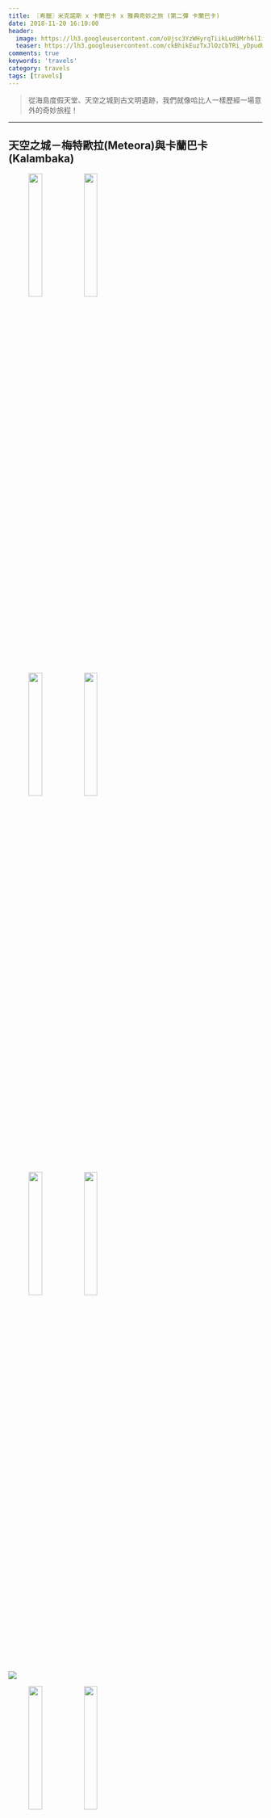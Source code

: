 ```yaml
---
title: 〖希臘〗米克諾斯 x 卡蘭巴卡 x 雅典奇妙之旅 (第二彈 卡蘭巴卡)
date: 2018-11-20 16:10:00
header:
  image: https://lh3.googleusercontent.com/oUjsc3YzWHyrqTiikLud0Mrh6lIiUeoNBZjFQZ3IAdmVCKPp7zlRG7S1b9ARfKQaLk6qFAUaxiBQl97eO5c9U5NyjjRJs-RGESgZhjBgJEGV_BxH1EjZgj777ojVXtbRsFnzvo0VVg=w2400
  teaser: https://lh3.googleusercontent.com/ckBhikEuzTxJlOzCbTRi_yDpudUDT5RYP46zOvZ1Tq3d1rPeAOcrqexvAwh60Qq9gGFfDOjSt9X0o8YzAin8Y2zbV3DQZCn03nqgQRCFFubL-QOUEzKTHiAVfTc7Sq7R9yLzvcaS1Q=w2400
comments: true
keywords: 'travels'
category: travels
tags: [travels]
---
```


> 從海島度假天堂、天空之城到古文明遺跡，我們就像哈比人一樣歷經一場意外的奇妙旅程！

---

## 天空之城－梅特歐拉(Meteora)與卡蘭巴卡(Kalambaka)

<figure class="half">
    <img src="https://drive.google.com/uc?export=view&id=1-DvicFwCOJZN5xyuYIX5g_2DJ2aUHxh-" height="25%" width="25%">
    <img src="https://drive.google.com/uc?export=view&id=1WSG92s76iQUnXq5RybQ2EC6PwB1lzBOX" height="25%" width="25%">
</figure>

<figure class="half">
    <img src="https://lh3.googleusercontent.com/tQbflhoUcPeWaILfbikF8GOcnERV9SljS84Ui5Jlib4D1iSmkHcsq7OxJ8beXQyjZqkPXg-JuQ9kC3uj5ExX7T6Hn0enk-8dR15V7YHqu7PrhheRkdWTtklZ7LsqAChBR4yuSGGkzg=w2400" height="25%" width="25%">
    <img src="https://lh3.googleusercontent.com/ormkAuxLWT6mm6anrz4eZQfpe3spi_z_5unL5qs9e_j_mEv34vC2CHR37DLk2QAGs0fX9PWwKaDm5slEzq5JzBFcWzHMablxJQP5HwunYtt-EyJxq_LlOW30dD9reFsFe0rx_Th4hQ=w2400" height="25%" width="25%">
</figure>

<figure class="half">
    <img src="https://lh3.googleusercontent.com/0MEKRlVk0CTI92COZ2oXBEN_89B5gdvkmo93ihjUP8I-okaLRXRRTTw-C-rAkErAMmWVwiMF0PObUiqzlhWm_5nUI2rYNum8Zs-Z58qf-XiEQUXVVwwjW7vyDVL1Wb2RFvPZnQjvNg=w2400" height="25%" width="25%">
    <img src="https://lh3.googleusercontent.com/L3Jdng7jcp_JpB_Hxvk5oZIzFGEKVrLgIrku2CNwEHXQ4Z9RkYF_3GVt-YaAJnGz9KAgmHN4rkACuGoTGb86Ib1ha7S9-KZT94pUZoFhkZx5trbt4iuwKRzhYgUxZR-q6z0WrYCtsw=w2400" height="25%" width="25%">
</figure>

<img src="https://lh3.googleusercontent.com/ZLuvEyLV65Cmrd9mzgqvbJre2B36Hkjbwksfh1CeVBV56ARlc7MXtVKZv9uwuQIm2ZFK4M1JAvkjNU4gZlpXqI1VeWmMm4ZWcxcYDT1LQ3N2q12Lsjk308H52g_jvcvwFBzL4NYQEw=w2400">

<figure class="half">
    <img src="https://lh3.googleusercontent.com/zoLCI4aorkmCO5hI-WCN4cle2bvGfP5InOWCWKohstTnNpWucsvQganXE46LCxaL7y7LdgnTUjgAGmV5o5t9qmKzh0DAxUy_0K7z9WahE-pydcsOiPN9gfRhY715RJdMfoCwNdmj-g=w2400" height="25%" width="25%">
    <img src="https://lh3.googleusercontent.com/39T3em-EPa5V2Y3DrgouSLz3qT969oi9shrclYtYxJTCYJarXTCQcmMPiVhcKzH8LVmlVkrc1LF0aCV7JWhCruVv-MfxKnWI1SIQPFeb6ou4eHa-XfO5ClbrOwyFRiy0ffyMfwdQdg=w2400" height="25%" width="25%">
</figure>

<figure class="half">
    <img src="https://lh3.googleusercontent.com/YT5ZDH-Zblk2c60fr58jEyyt_qn78rQP7yGQLsK3shmNciqOQcA8ooHzcX0ARZ1I4U5_dDubOrmF2yF2myuiWbNpM6Nn0AAP2Aofs49ej89XfzH9TeQNzYjPTlKI72WBupKTTWkKrQ=w2400" height="25%" width="25%">
    <img src="https://lh3.googleusercontent.com/LH_pmKYGnFboTkWQ1dyhLQPSzRm6VqnW-hXyOMjFvNVYpkssvZub6xTTrVzm67tstniT9J4BYTyJNgqX570SYM3WCZBlFR2KP5vyIjOg8yXAeA1PV6JgXOMx7B7c3iBgc7w2-N7aZA=w2400" height="25%" width="25%">
</figure>

<img src="https://lh3.googleusercontent.com/LKt-46MvFkvfmepbSrUFciZBrNitVIfDuNlr6SBmqPJWH9M_MMj2wvUFMCpTry9RGLFP5AEdtu04LTDGxNMXwOV289Of1k5mR5JCYPhhHE0q06WcxqOjCMb5bMhwro6lUtRJrCfCDQ=w2400">

<figure class="half">
    <img src="https://lh3.googleusercontent.com/3wNE_0qtGXzeTjR4jLAx3qQF7wE_IPehLn41F0FICcOFbaEbsRpiirhUSy5t8jB_BR4KyzGt_se4TDJZ1VQHc6YlXn2UyQVG22mOcszhaZ4U5YDhJLSVxzfq6HFxC1hi975PUJSTgg=w2400" height="25%" width="25%">
    <img src="https://lh3.googleusercontent.com/QX28L0HtcYO6R54Wob221lbML3C37JEDP5ZTbTu4UlbGuLBf-5kOYey8MZrJ9dXd4v88A6AvRYzFMNixLWhrf8gyT8NJb9NV8jMB1dteh3f-JIHGMPgJ321IoPNbVhoJgw3UQ7KhUg=w2400" height="25%" width="25%">
</figure>

<figure class="half">
    <img src="https://lh3.googleusercontent.com/cRRHyQiUOFxyav9TaKups3qYhOlKEXvAfnwDu7mlv0yNCfmNp5Ny_hb64F3Q00jXzK4lXfknoZijGDfotwK9y7tKIamSiu6_k8r_eOPgxN7LYNddiUoT-gjc3HKKMQxD6KFiTnLldw=w2400" height="25%" width="25%">
    <img src="https://lh3.googleusercontent.com/UbNUfYmpW_ldhulXrSt8wglQiSie4XOG6y8qZrI_pwGthLxEm7F80u3z1A9mvMkY9poHV1iuWqn1VG6mzznhzMES8b9235LMelegttfVgf4OaAx3rgurTL7qvS1q_oMSWu4KgY6wGA=w2400" height="25%" width="25%">
</figure>

<img src="https://lh3.googleusercontent.com/nFriJO9jqoWQ8-YssDsHLSv0xekmDDH-cQdkpFnST0IQVVZepWPMp5HTIQ2FQ5wd510YFelFv4QofP071KBkHQrZDOpMdiaaBaAVGRhaqvO1qquWYRzxLmeKvltJEw880UAuhDWVGg=w2400">

<img src="https://lh3.googleusercontent.com/VFQpJjK0t5ABWzYdlLJsJAOyqYaWqhdFV569RfSm-PF30OG9yHG01ussDnMksaUwzcH-1SanJJlnaBflyu1CuLaoDVyNL5T4IXDd4G3QewCyTxYmgs8HtkTvR5HRFaxkUw-qS9OzLw=w2400">

<img src="https://lh3.googleusercontent.com/gYytDUuBuH8xz98uAvv9F0s2Y7128qP915j4neeLhwLDUojbodJGBRtPGuwuoJC0l28anjllpQ4eYSN4EbTkeYeHRfVikA_jEThmf0bS77uBF-Mdq2DKNrbjmYa4zBTL2MjT-JutCg=w2400">

<img src="https://lh3.googleusercontent.com/rXmX3O6qrxNdoSEfnRsY7IB1X55NItHRsqKtJSun7c_QpinA67wu2fPSYk_AulACm2H9Krwlf3c-w-ScZh_hZDd5136X8rLUIyfkxtSJ97lqwwjSmGQTZjA8mr2NxzTe9kDwI3DuYQ=w2400">

<figure class="half">
    <img src="https://lh3.googleusercontent.com/enbyfOOUsQY80doxGYsggcQxmVWFj0ZDfhR_XGd28X5lMIfPM9JWaoU9xZxiGUDHALiy1xvgh-k0mpvfN4G5zs1z6T01kUUxAUJP-a0mG0Pgjh1KTp8CVIwh_jqWuGEBwfbxFYDobQ=w2400" height="25%" width="25%">
    <img src="https://lh3.googleusercontent.com/kGcB_cZXmqXGwWeTyQhQmxkzzXicwJvQzpH1VzNiVy79Qq7WV1W1e2L95iK2lJkzZSqxyVhvxr1yDEUYPTJqx8uIYAPTkmuS2V2khxjJAfpQO4bMqzDMq1IplbRD0Lo2iNV8dV2dXQ=w2400" height="25%" width="25%">
</figure>

<figure class="half">
    <img src="https://lh3.googleusercontent.com/ng32_6OkNXnRch0unAasxlKIR6--BIMmXIP3WZZMX3CbK42GbQWuWh5GZTQccoW_akThSJr-RwbVcyQ0HlUTCGfLrIoaPx03r8-9psk52Nn6vBoiVksWGY__O2WrBklCjNLd4KN5ew=w2400" height="25%" width="25%">
    <img src="https://lh3.googleusercontent.com/oUjsc3YzWHyrqTiikLud0Mrh6lIiUeoNBZjFQZ3IAdmVCKPp7zlRG7S1b9ARfKQaLk6qFAUaxiBQl97eO5c9U5NyjjRJs-RGESgZhjBgJEGV_BxH1EjZgj777ojVXtbRsFnzvo0VVg=w2400" height="25%" width="25%">
</figure>

<img src="https://lh3.googleusercontent.com/xGy_nmYK4rlcIcvVsmTg_EJAZIWsPlWMNHfcUaNFrae3fsoA2LFE8tzDMtsk5TTj6NTLOmKzRDs-qr3utdiNk2I3-ZeQ1-67FFTgxdZvXY3Z2-de9OpWBuV9WQGK2lj4QPk-Kyr28w=w2400">

<img src="https://lh3.googleusercontent.com/ML2sUySRJULwsMj-wZ1W-Yq7dJ6Xnx2ZGcEYNWhSKOODu-KiD16sYuyO0s1qLB7vhcfjnSvApb1FNFag6MJGcWNXD7kBdPwtV91NjxsEkKng2_Lb-yo8U7Dhw1P9tRngIPlWMQ3fOQ=w2400">

<figure class="half">
    <img src="https://lh3.googleusercontent.com/ckBhikEuzTxJlOzCbTRi_yDpudUDT5RYP46zOvZ1Tq3d1rPeAOcrqexvAwh60Qq9gGFfDOjSt9X0o8YzAin8Y2zbV3DQZCn03nqgQRCFFubL-QOUEzKTHiAVfTc7Sq7R9yLzvcaS1Q=w2400" height="25%" width="25%">
    <img src="https://lh3.googleusercontent.com/wHJck2Wc3CYeZeSUMjD-wtMMZyi-eYAipF91ox9bgkX6900NcTBs3MQvEoBRj1Y7enWTO8sWESrJxv720ogFuBWojmmA8lyndhIVxIJA3hFkMQxeKxD7CDJ5-F469p_lvLtGsEmiig=w2400" height="25%" width="25%">
</figure>

<img src="https://lh3.googleusercontent.com/z8N2wC-mTUdQI-Cgu-XF6uDtjZzB5H7w_7XKaZYd9OVLDbs6S_VF5fRRsce1aYaPKSLVPUQvHRZb4WcdW2ChKYgWPV3cMaBdOE6wGEtLqdCRFfsWop--OjMZnU6rNWOHUPVGdUZzYw=w2400">

<img src="https://lh3.googleusercontent.com/fXXfvz0E9bOmZJXKS2UV7QmfhPCwjlbBU0hHDgwn_hvuO7kvuhJKExOvlexozvBCBpfJhjLVX-8GR8NbPe1P174jheQ1Nk-L6hjNW_aKiUD2I2vli5wE0Vx7EI0spDZbK_QSQhc7Ow=w2400">

<img src="https://lh3.googleusercontent.com/eHw65ku13sr_KDNNZS6a8MSbs7UfKPouLEMkOY7j4VxHKUdqBsA5cOLixe9d7VgrMvvo6MiSYq3Se5SBPO_uvrNFXaEvaS0W1SpetN-fdbLbjTlBVJttZcgMafNRFqfy8q1xBjTalw=w2400">

<figure class="half">
    <img src="https://lh3.googleusercontent.com/yirEOcqOheDdO52ypNnJ7xI1ngNYE0hke1i6YyY5kfBykU1JAPcY4dFSuhj3TPZbKuhrrkNnojqeJDaFgHpj9x-xLtsmvr9kqN2JKFKo0zuknkYtGLzgxmzf2-w3QxzRXMvi-N74VQ=w2400" height="25%" width="25%">
    <img src="https://lh3.googleusercontent.com/038e6EEnkSOepECyM3daPX17Tdh5Aq3vRLztvDSlXAf5DdzpgqExCZzAHOfrwDEWoyTVcHwf7D8t0ZPKYeoyOUvlfVH7C8R6XwP7tkRjJrEf6dipKMXxvmKC0aJco4so3wFi54iEYA=w2400" height="25%" width="25%">
</figure>


<img src="https://lh3.googleusercontent.com/RYTTPJ4RXlsL8PA7_jHj-H02hDTlpvGRkyx_a7BeOAwiGL8D8Nfo1gFzXXNwJQWt1H08ywO_d-bsZJNohqKouNbzzjHzHrnkpb7he90pn30I565AHUBQbRTBjzeV3AqaR9uGl0nU8Q=w2400">

<img src="https://lh3.googleusercontent.com/wPQCihM4tJs5sZ9L2dqnTIiiELIWgk5N_xJRyf3R1V5F9qk3o3K7dIKpZjkpT8xosX6K3KXd_tFmpX2B3yY78_ijcnussIIcdV190DVK1SPRPGSdCIzijhROVJJyHsKAPWT1RKVHrA=w2400">

下集: [古文明發源地－雅典(Athens)](https://min-sheng.github.io/travels/希臘-米克諾斯_x_卡蘭巴卡_x_雅典奇妙之旅_(第三彈_雅典)/)
